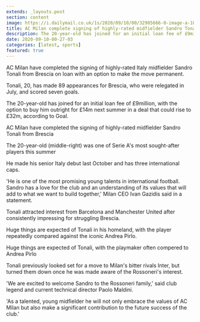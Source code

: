 ```yaml
---
extends: _layouts.post
section: content
image: https://i.dailymail.co.uk/1s/2020/09/10/00/32985666-0-image-a-101_1599692821008.jpg 
title: AC Milan complete signing of highly-rated midfielder Sandro Tonali from Brescia on initial loan move 
description: The 20-year-old has joined for an initial loan fee of £9million, with the option to buy him outright for £14m next summer. Tonali had attracted interest from Barcelona and Manchester United but stayed in Italy. 
date: 2020-09-10-00-27-03 
categories: [latest, sports] 
featured: true 
--- 
```

AC Milan have completed the signing of highly-rated Italy midfielder Sandro Tonali from Brescia on loan with an option to make the move permanent.

Tonali, 20, has made 89 appearances for Brescia, who were relegated in July, and scored seven goals.

The 20-year-old has joined for an initial loan fee of £9million, with the option to buy him outright for £14m next summer in a deal that could rise to £32m, according to Goal.

AC Milan have completed the signing of highly-rated midfielder Sandro Tonali from Brescia

The 20-year-old (middle-right) was one of Serie A's most sought-after players this summer

He made his senior Italy debut last October and has three international caps.

'He is one of the most promising young talents in international football. Sandro has a love for the club and an understanding of its values that will add to what we want to build together,' Milan CEO Ivan Gazidis said in a statement.

Tonali attracted interest from Barcelona and Manchester United after consistently impressing for struggling Brescia.

Huge things are expected of Tonali in his homeland, with the player repeatedly compared against the iconic Andrea Pirlo.

Huge things are expected of Tonali, with the playmaker often compered to Andrea Pirlo

Tonali previously looked set for a move to Milan's bitter rivals Inter, but turned them down once he was made aware of the Rossoneri's interest. 

'We are excited to welcome Sandro to the Rossoneri family,' said club legend and current technical director Paolo Maldini.

'As a talented, young midfielder he will not only embrace the values of AC Milan but also make a significant contribution to the future success of the club.'

